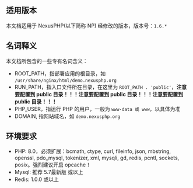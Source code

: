 <ArticleTopAd></ArticleTopAd>

## 适用版本

本文档适用于 NexusPHP(以下简称 NP) 经修改的版本，版本号：`1.6.*`

## 名词释义

本文档所包含的一些专有名词含义：
- ROOT_PATH，指部署应用的根目录，如 `/usr/share/nginx/html/demo.nexusphp.org`
- RUN_PATH，指入口文件所在目录，在这里为 `ROOT_PATH . 'public'`，**注意要配置到 public 目录！！！注意要配置到 public 目录！！！注意要配置到 public 目录！！！**
- PHP_USER，指运行 PHP 的用户，一般为 `www-data 或 www`，以具体为准
- DOMAIN, 指网站域名，如 `demo.nexusphp.org`

## 环境要求

- PHP: 8.0，必须扩展：bcmath, ctype, curl, fileinfo, json, mbstring, openssl, pdo_mysql, tokenizer, xml, mysqli, gd, redis, pcntl, sockets, posix。强烈建议开启 opcache！
- Mysql: 推荐 5.7最新版 或以上
- Redis: 1.0.0 或以上



